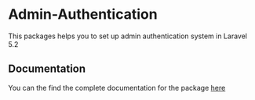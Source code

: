 # Admin-Authentication
This packages helps you to set up admin authentication system in Laravel 5.2

## Documentation

You can the find the complete documentation for the package <a href="http://blog.sarav.co/laravel-admin-authentication-system-via-multiauth/">here</a>
